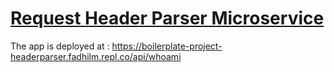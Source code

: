 # [Request Header Parser Microservice](https://www.freecodecamp.org/learn/apis-and-microservices/apis-and-microservices-projects/request-header-parser-microservice)

The app is deployed at : <a>https://boilerplate-project-headerparser.fadhilm.repl.co/api/whoami</a>